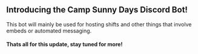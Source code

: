 ## Introducing the Camp Sunny Days Discord Bot!
This bot will mainly be used for hosting shifts and other things that involve embeds or automated messaging.
#### Thats all for this update, stay tuned for more!
